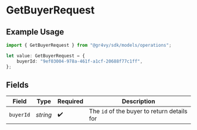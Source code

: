 # GetBuyerRequest

## Example Usage

```typescript
import { GetBuyerRequest } from "@gr4vy/sdk/models/operations";

let value: GetBuyerRequest = {
    buyerId: "9ef03004-978a-461f-a1cf-20688f77c1ff",
};
```

## Fields

| Field                                       | Type                                        | Required                                    | Description                                 |
| ------------------------------------------- | ------------------------------------------- | ------------------------------------------- | ------------------------------------------- |
| `buyerId`                                   | *string*                                    | :heavy_check_mark:                          | The `id` of the buyer to return details for |
